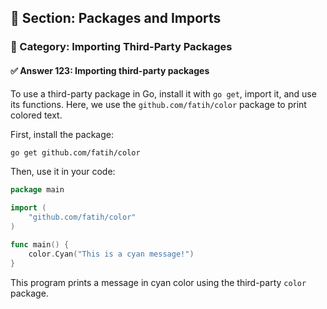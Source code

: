 ## 📘 Section: Packages and Imports  
### 🔹 Category: Importing Third-Party Packages  
#### ✅ Answer 123: Importing third-party packages

To use a third-party package in Go, install it with `go get`, import it, and use its functions. Here, we use the `github.com/fatih/color` package to print colored text.

First, install the package:

```sh
go get github.com/fatih/color
```

Then, use it in your code:

```go
package main

import (
    "github.com/fatih/color"
)

func main() {
    color.Cyan("This is a cyan message!")
}
```

This program prints a message in cyan color using the third-party `color` package.
